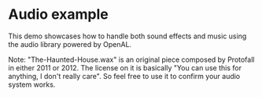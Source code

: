 # Audio example
This demo showcases how to handle both sound effects and music using the audio library powered by OpenAL.

Note: "The-Haunted-House.wax" is an original piece composed by Protofall in either 2011 or 2012. The license on it is basically "You can use this for anything, I don't really care". So feel free to use it to confirm your audio system works.

